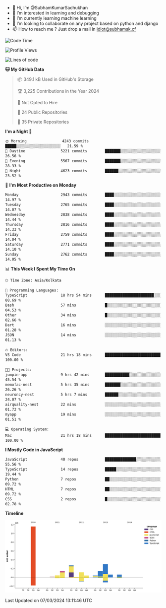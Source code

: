 - 👋 Hi, I’m @SubhamKumarSadhukhan
- 👀 I’m interested in learning and debugging
- 🌱 I’m currently learning machine learning
- 💞️ I’m looking to collaborate on any project based on python and django
- 📫 How to reach me ?
      Just drop a mail in idiot@subhamsk.cf

<!---
SubhamKumarSadhukhan/SubhamKumarSadhukhan is a ✨ special ✨ repository because its `README.md` (this file) appears on your GitHub profile.
You can click the Preview link to take a look at your changes.
--->


<!--START_SECTION:waka-->
![Code Time](http://img.shields.io/badge/Code%20Time-1%2C985%20hrs%2032%20mins-blue)

![Profile Views](http://img.shields.io/badge/Profile%20Views-30-blue)

![Lines of code](https://img.shields.io/badge/From%20Hello%20World%20I%27ve%20Written-2.4%20million%20lines%20of%20code-blue)

**🐱 My GitHub Data** 

> 📦 349.1 kB Used in GitHub's Storage 
 > 
> 🏆 3,225 Contributions in the Year 2024
 > 
> 🚫 Not Opted to Hire
 > 
> 📜 24 Public Repositories 
 > 
> 🔑 35 Private Repositories 
 > 
**I'm a Night 🦉** 

```text
🌞 Morning                4243 commits        █████░░░░░░░░░░░░░░░░░░░░   21.59 % 
🌆 Daytime                5221 commits        ███████░░░░░░░░░░░░░░░░░░   26.56 % 
🌃 Evening                5567 commits        ███████░░░░░░░░░░░░░░░░░░   28.33 % 
🌙 Night                  4623 commits        ██████░░░░░░░░░░░░░░░░░░░   23.52 % 
```
📅 **I'm Most Productive on Monday** 

```text
Monday                   2943 commits        ████░░░░░░░░░░░░░░░░░░░░░   14.97 % 
Tuesday                  2765 commits        ████░░░░░░░░░░░░░░░░░░░░░   14.07 % 
Wednesday                2838 commits        ████░░░░░░░░░░░░░░░░░░░░░   14.44 % 
Thursday                 2816 commits        ████░░░░░░░░░░░░░░░░░░░░░   14.33 % 
Friday                   2759 commits        ████░░░░░░░░░░░░░░░░░░░░░   14.04 % 
Saturday                 2771 commits        ████░░░░░░░░░░░░░░░░░░░░░   14.10 % 
Sunday                   2762 commits        ████░░░░░░░░░░░░░░░░░░░░░   14.05 % 
```


📊 **This Week I Spent My Time On** 

```text
🕑︎ Time Zone: Asia/Kolkata

💬 Programming Languages: 
TypeScript               18 hrs 54 mins      ██████████████████████░░░   88.69 % 
Bash                     57 mins             █░░░░░░░░░░░░░░░░░░░░░░░░   04.53 % 
Other                    34 mins             █░░░░░░░░░░░░░░░░░░░░░░░░   02.66 % 
Dart                     16 mins             ░░░░░░░░░░░░░░░░░░░░░░░░░   01.28 % 
JSON                     14 mins             ░░░░░░░░░░░░░░░░░░░░░░░░░   01.13 % 

🔥 Editors: 
VS Code                  21 hrs 18 mins      █████████████████████████   100.00 % 

🐱‍💻 Projects: 
jumpin-app               9 hrs 42 mins       ███████████░░░░░░░░░░░░░░   45.54 % 
memofac-nest             5 hrs 35 mins       ███████░░░░░░░░░░░░░░░░░░   26.26 % 
neuroncy-nest            5 hrs 7 mins        ██████░░░░░░░░░░░░░░░░░░░   24.07 % 
airquality-nest          22 mins             ░░░░░░░░░░░░░░░░░░░░░░░░░   01.72 % 
myapp                    19 mins             ░░░░░░░░░░░░░░░░░░░░░░░░░   01.51 % 

💻 Operating System: 
Mac                      21 hrs 18 mins      █████████████████████████   100.00 % 
```

**I Mostly Code in JavaScript** 

```text
JavaScript               40 repos            ██████████████░░░░░░░░░░░   55.56 % 
TypeScript               14 repos            █████░░░░░░░░░░░░░░░░░░░░   19.44 % 
Python                   7 repos             ██░░░░░░░░░░░░░░░░░░░░░░░   09.72 % 
HTML                     7 repos             ██░░░░░░░░░░░░░░░░░░░░░░░   09.72 % 
CSS                      2 repos             █░░░░░░░░░░░░░░░░░░░░░░░░   02.78 % 
```



**Timeline**

![Lines of Code chart](https://raw.githubusercontent.com/SubhamKumarSadhukhan/SubhamKumarSadhukhan/main/assets/bar_graph.png)


 Last Updated on 07/03/2024 13:11:46 UTC
<!--END_SECTION:waka-->
